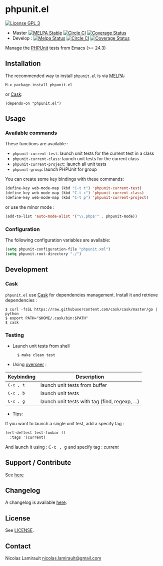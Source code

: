 # phpunit.el

[![License GPL 3][badge-license]][LICENSE]

* Master [![MELPA Stable](https://stable.melpa.org/packages/phpunit-badge.svg)](https://stable.melpa.org/#/phpunit) [![Circle CI](https://circleci.com/gh/nlamirault/phpunit.el/tree/master.svg?style=svg)](https://circleci.com/gh/nlamirault/phpunit.el/tree/master) [![Coverage Status](https://coveralls.io/repos/nlamirault/phpunit.el/badge.svg)](https://coveralls.io/r/nlamirault/phpunit.el)
* Develop : [![Melpa Status](https://melpa.org/packages/phpunit-badge.svg)](https://melpa.org/#/phpunit) [![Circle CI](https://circleci.com/gh/nlamirault/phpunit.el/tree/develop.svg?style=svg)](https://circleci.com/gh/nlamirault/phpunit.el/tree/develop) [![Coverage Status](https://coveralls.io/repos/github/nlamirault/phpunit.el/badge.svg?branch=develop)](https://coveralls.io/github/nlamirault/phpunit.el?branch=develop)

Manage the [PHPUnit][] tests from Emacs (>= 24.3)

## Installation

The recommended way to install ``phpunit.el`` is via [MELPA][]:

    M-x package-install phpunit.el

or [Cask][]:

	(depends-on "phpunit.el")


## Usage

### Available commands

These functions are available :
* `phpunit-current-test`: launch unit tests for the current test in a class
* `phpunit-current-class`: launch unit tests for the current class
* `phpunit-current-project`: launch all unit tests
* `phpunit-group`: launch PHPUnit for group

You can create some key bindings with these commands:

```lisp
(define-key web-mode-map (kbd "C-t t") 'phpunit-current-test)
(define-key web-mode-map (kbd "C-t c") 'phpunit-current-class)
(define-key web-mode-map (kbd "C-t p") 'phpunit-current-project)
```

or use the minor mode :

```lisp
(add-to-list 'auto-mode-alist '("\\.php$'" . phpunit-mode))
```



### Configuration

The following configuration variables are available:

```lisp
(setq phpunit-configuration-file "phpunit.xml")
(setq phpunit-root-directory "./")
```

## Development

### Cask

``phpunit.el`` use [Cask](https://github.com/cask/cask) for dependencies
management. Install it and retrieve dependencies :

    $ curl -fsSL https://raw.githubusercontent.com/cask/cask/master/go | python
    $ export PATH="$HOME/.cask/bin:$PATH"
    $ cask

### Testing

* Launch unit tests from shell

        $ make clean test

* Using [overseer][] :

Keybinding           | Description
---------------------|------------------------------------------------------------
<kbd>C-c , t</kbd>   | launch unit tests from buffer
<kbd>C-c , b</kbd>   | launch unit tests
<kbd>C-c , g</kbd>   | launch unit tests with tag (find, regexp, ...)

* Tips:

If you want to launch a single unit test, add a specify tag :

```lisp
(ert-deftest test-foobar ()
  :tags '(current)
  ```

And launch it using : <kbd>C-c , g</kbd> and specify tag : *current*


## Support / Contribute

See [here](CONTRIBUTING.md)



## Changelog

A changelog is available [here](ChangeLog.md).


## License

See [LICENSE](LICENSE).


## Contact

Nicolas Lamirault <nicolas.lamirault@gmail.com>


[badge-license]: https://img.shields.io/badge/license-GPL_2-green.svg?style=flat
[LICENSE]: https://github.com/nlamirault/phpunit.el/blob/master/LICENSE
[Issue tracker]: https://github.com/nlamirault/phpunit.el/issues

[PHPUnit]: http://phpunit.de

[GNU Emacs]: https://www.gnu.org/software/emacs/
[MELPA]: https://melpa.org/
[Cask]: http://cask.github.io/
[Overseer]: https://github.com/tonini/overseer.el
